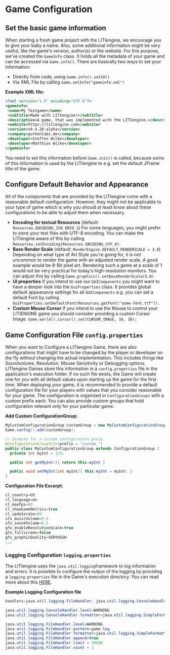 # Game Configuration

## Set the basic game information

When starting a fresh game project with the LITIengine, we encourage you
to give your baby a name. Also, some additional information might be
very useful, like the game's version, author(s) or the website. For this
purpose, we've created the `GameInfo` class. It holds all the metadata
of your game and can be accessed via `Game.info()`. There are basically
two ways to set your information:

  - Directly from code, using  `Game.info().setXX()`
  - Via XML File by calling `Game.setInfo("gameinfo.xml")`

**Example XML file:**

```xml
<?xml version="1.0" encoding="UTF-8"?>
<gameinfo>
 <name>My Testgame</name>
 <subTitle>Made with LITIengine!</subTitle>
 <description>A game, that was implemented with the LITIengine.</description>
 <website>https://litiengine.com</website>
 <version>v0.4.20-alpha</version>
 <company>gurkenlabs.de</company>
 <developer>Steffen Wilke</developer>
 <developer>Matthias Wilke</developer>
</gameinfo>
```

You need to set this information before `Game.init()` is called, because
some of this information is used by the LITIengine to e.g. set the
default JFrame title of the game.

## Configure Default Behavior and Appearance

All of the components that are provided by the LITIengine come with a
reasonable default configuration. However, they might not be applicable
to your type of game which is why you should at least know about these
configurations to be able to adjust them when necessary.

  - **Encoding for textual Resources**
    (default: `Resources.ENCODING_ISO_8859_1`) For some languages, you
    might prefer to store your text files with UTF-8 encoding. You can
    make the LITIengine aware of this by
    calling `Resources.setEncoding(Resources.ENCODING_UTF_8)`.
  - **Base Render Scale** (default: `RenderEngine.DEFAULT_RENDERSCALE
    = 3.0`) Depending on what type of Art Style you're going for, it is
    not uncommon to render the game with an adjusted render scale. A
    good example would be 8-Bit pixel art. Rendering such a game at a
    scale of 1 would not be very practical for today's high-resolution
    monitors. You can adjust this by
    calling `Game.graphics().setBaseRenderScale(5.0)`
  - **UI properties** If you intend to use our `GUIComponents` you might
    want to have a deeper look into the `GuiProperties` class. It
    provides global default appearance settings for all  `GUIComponents`
    e.g. you can set a default Font by
    calling `GuiProperties.setDefaultFont(Resources.getFont("some-font.ttf")).`
  - **Custom Mouse Cursor** If you intend to use the Mouse to control your
    LITIENGINE game you should consider providing a custom Cursor Image.
    `Game.world().cursor().set(CURSOR_IMAGE, 16, 16);`

## Game Configuration File `config.properties`

When you want to Configure a LITIengine Game, there are also
configurations that might have to be changed by the player or developer
on the fly without changing the actual implementation. This includes
things like Soundvolume, Resolution, Mouse Sensitivity or Debugging
options. LITIengine Games store this information in
a `config.properties` file in the application's execution folder. If no
such file exists, the Game will create one for you with all default
values upon starting up the game for the first time. When deploying your
game, it is recommended to provide a default configuration file for your
players with values that you consider reasonable for your game. The
configuration is organized in `ConfigurationGroups` with a custom prefix
each. You can also provide custom groups that hold configuration
relevant only for your particular game. 

**Add Custom ConfigurationGroup:**

```java
MyCustomConfigurationGroup customGroup = new MyCustomConfigurationGroup();
Game.config().add(customGroup);

// Example for a custom configuration group
@ConfigurationGroupInfo(prefix = "custom_")
public class MyCustomConfigurationGroup extends ConfigurationGroup {
  private int myInt = 123;

  public int getMyInt(){ return this.myInt }

  public void setMyInt(int myInt){ this.myInt = myInt; }
}
```

**Configuration File Excerpt:**

```java
cl_country=US
cl_language=en
cl_maxFps=60
cl_showGameMetrics=true
cl_updaterate=60
sfx_musicVolume=0.5
sfx_soundVolume=0.5
gfx_enableResolutionScale=true
gfx_fullscreen=false
gfx_graphicQuality=VERYHIGH
...
```

### Logging Configuration `logging.properties`

The LITIengine uses the `java.util.logging`framework to log information
and errors. It is possible to configure the output of the logging by
providing a `logging.properties` file in the Game's execution directory.
You can read more about
this [HERE](http://tutorials.jenkov.com/java-logging/configuration.html#configuration-file).

**Example Logging Configuration file**

```java
handlers=java.util.logging.FileHandler, java.util.logging.ConsoleHandler

java.util.logging.ConsoleHandler.level=WARNING
java.util.logging.ConsoleHandler.formatter=java.util.logging.SimpleFormatter

java.util.logging.FileHandler.level=WARNING
java.util.logging.FileHandler.pattern=game.log
java.util.logging.FileHandler.formatter=java.util.logging.SimpleFormatter
java.util.logging.FileHandler.append=true
java.util.logging.FileHandler.limit = 50000
java.util.logging.FileHandler.count = 1
```